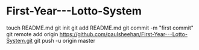 First-Year---Lotto-System
=========================

touch README.md
git init
git add README.md
git commit -m "first commit"
git remote add origin https://github.com/paulsheehan/First-Year---Lotto-System.git
git push -u origin master
